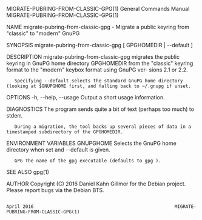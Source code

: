 MIGRATE-PUBRING-FROM-CLASSIC-GPG(1)                                              General Commands Manual                                              MIGRATE-PUBRING-FROM-CLASSIC-GPG(1)

NAME
       migrate-pubring-from-classic-gpg - Migrate a public keyring from "classic" to "modern" GnuPG

SYNOPSIS
       migrate-pubring-from-classic-gpg [ GPGHOMEDIR | --default ]

DESCRIPTION
       migrate-pubring-from-classic-gpg  migrates  the public keyring in GnuPG home directory GPGHOMEDIR from the "classic" keyring format to the "modern" keybox format using GnuPG ver‐
       sions 2.1 or 2.2.

       Specifying --default selects the standard GnuPG home directory (looking at $GNUPGHOME first, and falling back to ~/.gnupg if unset.

OPTIONS
       -h, --help, --usage Output a short usage information.

DIAGNOSTICS
       The program sends quite a bit of text (perhaps too much) to stderr.

       During a migration, the tool backs up several pieces of data in a timestamped subdirectory of the GPGHOMEDIR.

ENVIRONMENT VARIABLES
       GNUPGHOME Selects the GnuPG home directory when set and --default is given.

       GPG The name of the gpg executable (defaults to gpg ).

SEE ALSO
       gpg(1)

AUTHOR
       Copyright (C) 2016 Daniel Kahn Gillmor for the Debian project. Please report bugs via the Debian BTS.

                                                                                        April 2016                                                    MIGRATE-PUBRING-FROM-CLASSIC-GPG(1)
